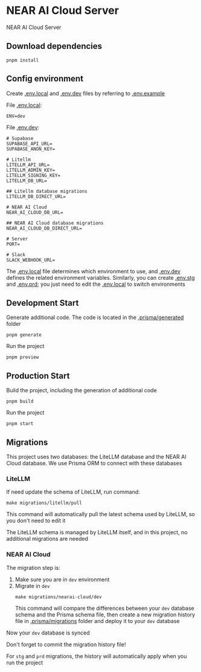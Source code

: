 # NEAR AI Cloud Server
NEAR AI Cloud Server

## Download dependencies
```shell
pnpm install
```

## Config environment
Create [.env.local](.env.local) and [.env.dev](.env.dev) files by referring to [.env.example](.env.example)

File [.env.local](.env.local):
```
ENV=dev
```

File [.env.dev](.env.dev):
```
# Supabase
SUPABASE_API_URL=
SUPABASE_ANON_KEY=

# Litellm
LITELLM_API_URL=
LITELLM_ADMIN_KEY=
LITELLM_SIGNING_KEY=
LITELLM_DB_URL=

## Litellm database migrations
LITELLM_DB_DIRECT_URL=

# NEAR AI Cloud
NEAR_AI_CLOUD_DB_URL=

## NEAR AI Cloud database migrations
NEAR_AI_CLOUD_DB_DIRECT_URL=

# Server
PORT=

# Slack
SLACK_WEBHOOK_URL=
```

The [.env.local](.env.local) file determines which environment to use, and [.env.dev](.env.dev) defines the related environment variables.
Similarly, you can create [.env.stg](.env.stg) and [.env.prd](.env.prd); you just need to edit the [.env.local](.env.local) to switch environments

## Development Start
Generate additional code. The code is located in the [.prisma/generated](.prisma/generated) folder
```shell
pnpm generate
```

Run the project
```shell
pnpm preview
```

## Production Start
Build the project, including the generation of additional code
```shell
pnpm build
```

Run the project
```shell
pnpm start
```

## Migrations
This project uses two databases: the LiteLLM database and the NEAR AI Cloud database.
We use Prisma ORM to connect with these databases

### LiteLLM
If need update the schema of LiteLLM, run command:
```shell
make migrations/litellm/pull
```

This command will automatically pull the latest schema used by LiteLLM, so you don't need to edit it

The LiteLLM schema is managed by LiteLLM itself, and in this project, no additional migrations are needed

### NEAR AI Cloud
The migration step is:
1. Make sure you are in `dev` environment
2. Migrate in `dev`
    ```shell
    make migrations/nearai-cloud/dev
    ```
    This command will compare the differences between your `dev` database schema and the Prisma schema file, then create a new migration history file in [.prisma/migrations](.prisma/migrations) folder and deploy it to your `dev` database

Now your `dev` database is synced

Don't forget to commit the migration history file!

For `stg` and `prd` migrations, the history will automatically apply when you run the project
